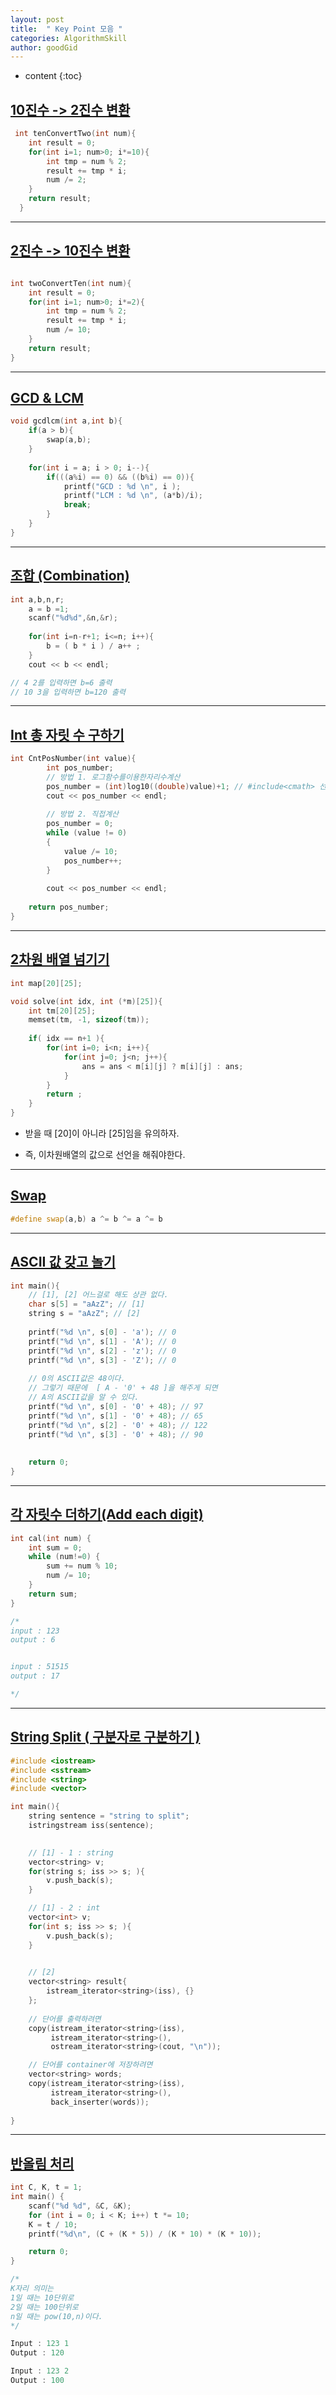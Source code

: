 ```yaml
---
layout: post
title:  " Key Point 모음 "
categories: AlgorithmSkill
author: goodGid
---
```

* content
{:toc}

## [10진수 -> 2진수 변환]({{site.url}}/Change-JinBub/#10진수---2진수-변환)

``` cpp
 int tenConvertTwo(int num){
    int result = 0;
    for(int i=1; num>0; i*=10){
        int tmp = num % 2;
        result += tmp * i;
        num /= 2;
    }
    return result;
  }

```






---

## [2진수 -> 10진수 변환]({{site.url}}/Change-JinBub/#2진수---10진수-변환)

``` cpp

int twoConvertTen(int num){
    int result = 0;
    for(int i=1; num>0; i*=2){
        int tmp = num % 2;
        result += tmp * i;
        num /= 10;
    }
    return result;
}
```


---

## [GCD & LCM]({{stie.url}}/Gcd-Lcm/#3-gcd--lcm-code)

``` cpp
void gcdlcm(int a,int b){
    if(a > b){
        swap(a,b);
    }
    
    for(int i = a; i > 0; i--){
        if(((a%i) == 0) && ((b%i) == 0)){
            printf("GCD : %d \n", i );
            printf("LCM : %d \n", (a*b)/i);
            break;
        }
    }
}
```



---

## [조합 (Combination)]({{site.url}}/Combination/)

``` cpp
int a,b,n,r;
    a = b =1;
    scanf("%d%d",&n,&r);
    
    for(int i=n-r+1; i<=n; i++){
        b = ( b * i ) / a++ ;
    }
    cout << b << endl;

// 4 2를 입력하면 b=6 출력 
// 10 3을 입력하면 b=120 출력 
```

---

## [Int 총 자릿 수 구하기]({{site.url}}/Count-Pos-Number/)


``` cpp
int CntPosNumber(int value){
        int pos_number;
        // 방법 1. 로그함수를이용한자리수계산
        pos_number = (int)log10((double)value)+1; // #include<cmath> 선언
        cout << pos_number << endl;
        
        // 방법 2. 직접계산
        pos_number = 0;
        while (value != 0)
        {
            value /= 10;
            pos_number++;
        }
        
        cout << pos_number << endl;
    
    return pos_number;
}
```

---

## [2차원 배열 넘기기]({{site.url}}/Pass-2-Array/)

``` cpp
int map[20][25];

void solve(int idx, int (*m)[25]){
    int tm[20][25];
    memset(tm, -1, sizeof(tm));
    
    if( idx == n+1 ){
        for(int i=0; i<n; i++){
            for(int j=0; j<n; j++){
                ans = ans < m[i][j] ? m[i][j] : ans;
            }
        }
        return ;
    }
}
```

* 받을 때 [20]이 아니라 [25]임을 유의하자.

* 즉, 이차원배열의 값으로 선언을 해줘야한다.


---

## [Swap]({{site.url}}//Swap/)

``` cpp
#define swap(a,b) a ^= b ^= a ^= b
```

---


## [ASCII 값 갖고 놀기]({{site.url}}/ASCII-To-Int/)

``` cpp
int main(){
    // [1], [2] 어느걸로 해도 상관 없다.
    char s[5] = "aAzZ"; // [1]
    string s = "aAzZ"; // [2]
    
    printf("%d \n", s[0] - 'a'); // 0
    printf("%d \n", s[1] - 'A'); // 0
    printf("%d \n", s[2] - 'z'); // 0
    printf("%d \n", s[3] - 'Z'); // 0
    
    // 0의 ASCII값은 48이다.
    // 그렇기 때문에  [ A - '0' + 48 ]을 해주게 되면
    // A의 ASCII값을 알 수 있다.
    printf("%d \n", s[0] - '0' + 48); // 97
    printf("%d \n", s[1] - '0' + 48); // 65
    printf("%d \n", s[2] - '0' + 48); // 122
    printf("%d \n", s[3] - '0' + 48); // 90
    
    
    return 0;
}
```



---


## [각 자릿수 더하기(Add each digit)]({{site.url}}/Add-Each-Digit/)

``` cpp
int cal(int num) {
    int sum = 0;
    while (num!=0) {
        sum += num % 10;
        num /= 10;
    }
    return sum;
}

/*
input : 123
output : 6


input : 51515
output : 17

*/
```


---


## [String Split ( 구분자로 구분하기 )]({{site.url}}/String-Split/#string-split--space-전용)

``` cpp
#include <iostream>
#include <sstream>
#include <string>
#include <vector>

int main(){
    string sentence = "string to split";
    istringstream iss(sentence);
    

    // [1] - 1 : string
    vector<string> v;
    for(string s; iss >> s; ){
        v.push_back(s);
    }

    // [1] - 2 : int
    vector<int> v;
    for(int s; iss >> s; ){
        v.push_back(s);
    }

    
    // [2]
    vector<string> result{
        istream_iterator<string>(iss), {}
    };
    
    // 단어를 출력하려면
    copy(istream_iterator<string>(iss),
         istream_iterator<string>(),
         ostream_iterator<string>(cout, "\n"));

    // 단어를 container에 저장하려면
    vector<string> words;
    copy(istream_iterator<string>(iss),
         istream_iterator<string>(),
         back_inserter(words));
    
}
```

---

## [반올림 처리]({{site.url}}/Rounds/)

``` cpp
int C, K, t = 1;
int main() {
	scanf("%d %d", &C, &K);
	for (int i = 0; i < K; i++) t *= 10;
	K = t / 10;
	printf("%d\n", (C + (K * 5)) / (K * 10) * (K * 10));

	return 0;
}

/*
K자리 의미는 
1일 때는 10단위로
2일 때는 100단위로
n일 때는 pow(10,n)이다.
*/

Input : 123 1 
Output : 120

Input : 123 2
Output : 100
```